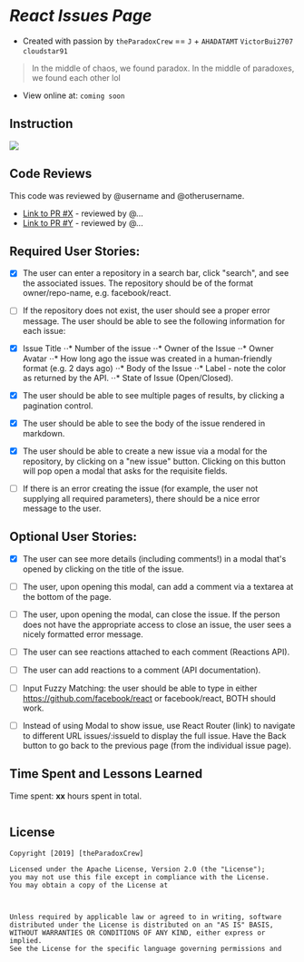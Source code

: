 #  *React Issues Page*

- Created with passion by `theParadoxCrew` == `J` + `AHADATAMT` `VictorBui2707` `cloudstar91`
> In the middle of chaos, we found paradox. In the middle of paradoxes, we found each other lol

- View online at: `coming soon`



## Instruction
![](images/instr.gif)



## Code Reviews

This code was reviewed by @username and @otherusername. 

* [Link to PR #X](#) - reviewed by @...
* [Link to PR #Y](#) - reviewed by @...   


## Required User Stories:

- [x] The user can enter a repository in a search bar, click "search", and see the associated issues. The repository should be of the format owner/repo-name, e.g. facebook/react.
- [ ] If the repository does not exist, the user should see a proper error message.
The user should be able to see the following information for each issue:

- [x] Issue Title
⋅⋅* Number of the issue
⋅⋅* Owner of the Issue
⋅⋅* Owner Avatar
⋅⋅* How long ago the issue was created in a human-friendly format (e.g. 2 days ago)
⋅⋅* Body of the Issue
⋅⋅* Label - note the color as returned by the API.
⋅⋅* State of Issue (Open/Closed).
- [x] The user should be able to see multiple pages of results, by clicking a pagination control.



- [x] The user should be able to see the body of the issue rendered in markdown.
- [x] The user should be able to create a new issue via a modal for the repository, by clicking on a "new issue" button. Clicking on this button will pop open a modal that asks for the requisite fields.
- [ ] If there is an error creating the issue (for example, the user not supplying all required parameters), there should be a nice error message to the user.


## Optional User Stories:
- [x]  The user can see more details (including comments!) in a modal that's opened by clicking on the title of the issue. 
- [ ] The user, upon opening this modal, can add a comment via a textarea at the bottom of the page.
- [ ] The user, upon opening the modal, can close the issue. If the person does not have the appropriate access to close an issue, the user sees a nicely formatted error message.
- [ ] The user can see reactions attached to each comment (Reactions API).
- [ ] The user can add reactions to a comment (API documentation).

- [ ] Input Fuzzy Matching: the user should be able to type in either https://github.com/facebook/react or facebook/react, BOTH should work.

- [ ] Instead of using Modal to show issue, use React Router (link) to navigate to different URL issues/:issueId to display the full issue. Have the Back button to go back to the previous page (from the individual issue page).





## Time Spent and Lessons Learned

Time spent: **xx** hours spent in total.

```

```

## License

    Copyright [2019] [theParadoxCrew]

    Licensed under the Apache License, Version 2.0 (the "License");
    you may not use this file except in compliance with the License.
    You may obtain a copy of the License at

    

    Unless required by applicable law or agreed to in writing, software
    distributed under the License is distributed on an "AS IS" BASIS,
    WITHOUT WARRANTIES OR CONDITIONS OF ANY KIND, either express or implied.
    See the License for the specific language governing permissions and

